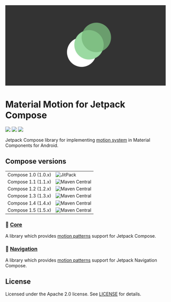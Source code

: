 <img width="550" alt="logo" src="docs/header.png" />

# Material Motion for Jetpack Compose

<a href="https://github.com/fornewid/material-motion-compose/actions/workflows/build.yaml"><img src="https://github.com/fornewid/material-motion-compose/actions/workflows/build.yaml/badge.svg"/></a>
<a href="https://opensource.org/licenses/Apache-2.0"><img src="https://img.shields.io/badge/License-Apache%202.0-blue.svg"/></a>
<a href='https://developer.android.com'><img src='http://img.shields.io/badge/platform-android-green.svg'/></a>

Jetpack Compose library for implementing [motion system](https://material.io/develop/android/theming/motion/) in Material Components for Android.

## Compose versions

<table>
 <tr>
  <td>Compose 1.0 (1.0.x)</td><td><img alt="JitPack" src="https://img.shields.io/badge/JitPack-0.7.7-brightgreen.svg"></td>
 </tr>
 <tr>
  <td>Compose 1.1 (1.1.x)</td><td><img alt="Maven Central" src="https://img.shields.io/maven-central/v/io.github.fornewid/material-motion-compose-core?versionPrefix=0.8"></td>
 </tr>
 <tr>
  <td>Compose 1.2 (1.2.x)</td><td><img alt="Maven Central" src="https://img.shields.io/maven-central/v/io.github.fornewid/material-motion-compose-core?versionPrefix=0.9"></td>
 </tr>
 <tr>
  <td>Compose 1.3 (1.3.x)</td><td><img alt="Maven Central" src="https://img.shields.io/maven-central/v/io.github.fornewid/material-motion-compose-core?versionPrefix=0.10"></td>
 </tr>
 <tr>
  <td>Compose 1.4 (1.4.x)</td><td><img alt="Maven Central" src="https://img.shields.io/maven-central/v/io.github.fornewid/material-motion-compose-core?versionPrefix=0.11"></td>
 </tr>
 <tr>
  <td>Compose 1.5 (1.5.x)</td><td><img alt="Maven Central" src="https://img.shields.io/maven-central/v/io.github.fornewid/material-motion-compose-core"></td>
 </tr>
</table>


### 🌈 [Core](./core/)

A library which provides [motion patterns](https://material.io/design/motion/the-motion-system.html) support for Jetpack Compose.

### 🧭 [Navigation](./navigation/)

A library which provides [motion patterns](https://material.io/design/motion/the-motion-system.html) support for Jetpack Navigation Compose.


## License

Licensed under the Apache 2.0 license. See [LICENSE](LICENSE) for details.
